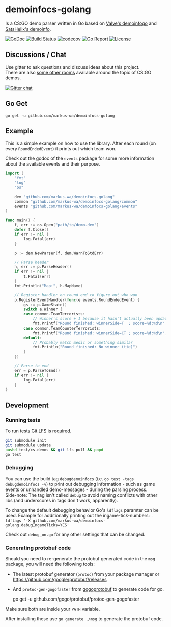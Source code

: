 # demoinfocs-golang

Is a CS:GO demo parser written in Go based on [Valve's demoinfogo](https://github.com/ValveSoftware/csgo-demoinfo) and [SatsHelix's demoinfo](https://github.com/StatsHelix/demoinfo).

[![GoDoc](https://godoc.org/github.com/markus-wa/demoinfocs-golang?status.svg)](https://godoc.org/github.com/markus-wa/demoinfocs-golang)
[![Build Status](https://travis-ci.org/markus-wa/demoinfocs-golang.svg?branch=master)](https://travis-ci.org/markus-wa/demoinfocs-golang)
[![codecov](https://codecov.io/gh/markus-wa/demoinfocs-golang/branch/master/graph/badge.svg)](https://codecov.io/gh/markus-wa/demoinfocs-golang)
[![Go Report](https://goreportcard.com/badge/github.com/markus-wa/demoinfocs-golang)](https://goreportcard.com/report/github.com/markus-wa/demoinfocs-golang)
[![License](https://img.shields.io/badge/license-MIT-blue.svg?style=flat)](LICENSE.md)

## Discussions / Chat

Use gitter to ask questions and discuss ideas about this project.<br>
There are also [some other rooms](https://gitter.im/csgodemos) available around the topic of CS:GO demos.

[![Gitter chat](https://badges.gitter.im/csgodemos/demoinfo-lib.png)](https://gitter.im/csgodemos/demoinfo-lib)

## Go Get

	go get -u github.com/markus-wa/demoinfocs-golang

## Example

This is a simple example on how to use the library. After each round (on every `RoundEndedEvent`) it prints out which team won.

Check out the godoc of the `events` package for some more information about the available events and their purpose.

```go
import (
	"fmt"
	"log"
	"os"

	dem "github.com/markus-wa/demoinfocs-golang"
	common "github.com/markus-wa/demoinfocs-golang/common"
	events "github.com/markus-wa/demoinfocs-golang/events"
)

func main() {
	f, err := os.Open("path/to/demo.dem")
	defer f.Close()
	if err != nil {
		log.Fatal(err)
	}

	p := dem.NewParser(f, dem.WarnToStdErr)

	// Parse header
	h, err := p.ParseHeader()
	if err != nil {
		t.Fatal(err)
	}
	fmt.Println("Map:", h.MapName)

	// Register handler on round end to figure out who won
	p.RegisterEventHandler(func(e events.RoundEndedEvent) {
		gs := p.GameState()
		switch e.Winner {
		case common.TeamTerrorists:
			// Winner's score + 1 because it hasn't actually been updated yet
			fmt.Printf("Round finished: winnerSide=T  ; score=%d:%d\n", gs.TState().Score()+1, gs.CTState().Score())
		case common.TeamCounterTerrorists:
			fmt.Printf("Round finished: winnerSide=CT ; score=%d:%d\n", gs.CTState().Score()+1, gs.TState().Score())
		default:
			// Probably match medic or something similar
			fmt.Println("Round finished: No winner (tie)")
		}
	})

	// Parse to end
	err = p.ParseToEnd()
	if err != nil {
		log.Fatal(err)
	}
}
```

## Development

### Running tests

To run tests [Git LFS](https://git-lfs.github.com) is required.

```sh
git submodule init
git submodule update
pushd test/cs-demos && git lfs pull && popd
go test
```

### Debugging

You can use the build tag `debugdemoinfocs` (i.e. `go test -tags debugdemoinfocs -v`) to print out debugging information - such as game events or unhandled demo-messages - during the parsing process.<br>
Side-note: The tag isn't called `debug` to avoid naming conflicts with other libs (and underscores in tags don't work, apparently).

To change the default debugging behavior Go's `ldflags` paramter can be used. Example for additionally printing out the ingame-tick-numbers: `-ldflags '-X github.com/markus-wa/demoinfocs-golang.debugIngameTicks=YES'`

Check out `debug_on.go` for any other settings that can be changed.

### Generating protobuf code

Should you need to re-generate the protobuf generated code in the `msg` package, you will need the following tools:

- The latest protobuf generator (`protoc`) from your package manager or https://github.com/google/protobuf/releases

- And `protoc-gen-gogofaster` from [gogoprotobuf](https://github.com/gogo/protobuf) to generate code for go.

	go get -u github.com/gogo/protobuf/protoc-gen-gogofaster

Make sure both are inside your `PATH` variable.

After installing these use `go generate ./msg` to generate the protobuf code.
